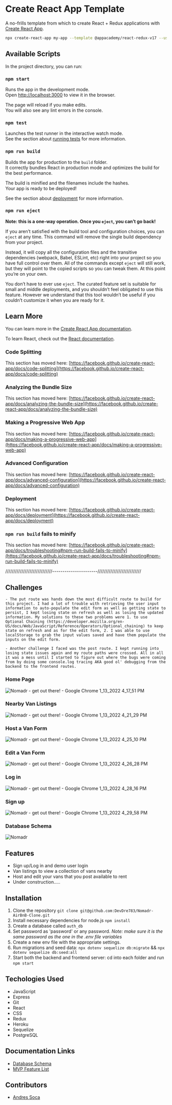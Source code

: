 
# Create React App Template

A no-frills template from which to create React + Redux applications with
[Create React App](https://github.com/facebook/create-react-app).

```sh
npx create-react-app my-app --template @appacademy/react-redux-v17 --use-npm
```

## Available Scripts

In the project directory, you can run:

### `npm start`

Runs the app in the development mode.\
Open [http://localhost:3000](http://localhost:3000) to view it in the browser.

The page will reload if you make edits.\
You will also see any lint errors in the console.

### `npm test`

Launches the test runner in the interactive watch mode.\
See the section about [running tests](https://facebook.github.io/create-react-app/docs/running-tests) for more information.

### `npm run build`

Builds the app for production to the `build` folder.\
It correctly bundles React in production mode and optimizes the build for the best performance.

The build is minified and the filenames include the hashes.\
Your app is ready to be deployed!

See the section about [deployment](https://facebook.github.io/create-react-app/docs/deployment) for more information.

### `npm run eject`

**Note: this is a one-way operation. Once you `eject`, you can’t go back!**

If you aren’t satisfied with the build tool and configuration choices, you can `eject` at any time. This command will remove the single build dependency from your project.

Instead, it will copy all the configuration files and the transitive dependencies (webpack, Babel, ESLint, etc) right into your project so you have full control over them. All of the commands except `eject` will still work, but they will point to the copied scripts so you can tweak them. At this point you’re on your own.

You don’t have to ever use `eject`. The curated feature set is suitable for small and middle deployments, and you shouldn’t feel obligated to use this feature. However we understand that this tool wouldn’t be useful if you couldn’t customize it when you are ready for it.

## Learn More

You can learn more in the [Create React App documentation](https://facebook.github.io/create-react-app/docs/getting-started).

To learn React, check out the [React documentation](https://reactjs.org/).

### Code Splitting

This section has moved here: [https://facebook.github.io/create-react-app/docs/code-splitting](https://facebook.github.io/create-react-app/docs/code-splitting)

### Analyzing the Bundle Size

This section has moved here: [https://facebook.github.io/create-react-app/docs/analyzing-the-bundle-size](https://facebook.github.io/create-react-app/docs/analyzing-the-bundle-size)

### Making a Progressive Web App

This section has moved here: [https://facebook.github.io/create-react-app/docs/making-a-progressive-web-app](https://facebook.github.io/create-react-app/docs/making-a-progressive-web-app)

### Advanced Configuration

This section has moved here: [https://facebook.github.io/create-react-app/docs/advanced-configuration](https://facebook.github.io/create-react-app/docs/advanced-configuration)

### Deployment

This section has moved here: [https://facebook.github.io/create-react-app/docs/deployment](https://facebook.github.io/create-react-app/docs/deployment)

### `npm run build` fails to minify

This section has moved here: [https://facebook.github.io/create-react-app/docs/troubleshooting#npm-run-build-fails-to-minify](https://facebook.github.io/create-react-app/docs/troubleshooting#npm-run-build-fails-to-minify)




/////////////////////////////----------------------///////////////////////////


## Challenges

    - The put route was hands down the most difficult route to build for this project. I had a lot of trouble with retrieving the user input information to auto-populate the edit form as well as getting state to persist, I kept losing state on refresh as well as losing the updated information. My solutions to these two problems were 1. to use Optional Chaining (https://developer.mozilla.org/en-US/docs/Web/JavaScript/Reference/Operators/Optional_chaining) to keep state on refresh and as for the edit form, 2. I was able to use localStorage to grab the input values saved and have them populate the inputs on the edit form.

    - Another challenge I faced was the post route. I kept running into losing state issues again and my route paths were crossed. All in all it was a mess until I started to figure out where the bugs were coming from by doing some console.log tracing AKA good ol' debugging from the backend to the frontend routes.




### Home Page


![Nomadr - get out there! - Google Chrome 1_13_2022 4_17_51 PM](https://user-images.githubusercontent.com/80717932/149411212-7dae2e3b-6d09-42df-be15-1d1d6640e597.png)

### Nearby Van Listings


![Nomadr - get out there! - Google Chrome 1_13_2022 4_21_29 PM](https://user-images.githubusercontent.com/80717932/149411140-9e532ead-a1ce-470f-8be8-3f84a50c5dc2.png)

### Host a Van Form


![Nomadr - get out there! - Google Chrome 1_13_2022 4_25_10 PM](https://user-images.githubusercontent.com/80717932/149411501-8dbd1aa9-a661-4ad9-a0c3-a2db4d242e7d.png)

### Edit a Van Form


![Nomadr - get out there! - Google Chrome 1_13_2022 4_26_28 PM](https://user-images.githubusercontent.com/80717932/149411627-d597d8f4-53bf-467f-89fa-84cb77cdfd1a.png)


### Log in


![Nomadr - get out there! - Google Chrome 1_13_2022 4_28_16 PM](https://user-images.githubusercontent.com/80717932/149411872-bbf3f178-82c5-46b5-8e9a-a8dfb1c86337.png)

### Sign up


![Nomadr - get out there! - Google Chrome 1_13_2022 4_29_58 PM](https://user-images.githubusercontent.com/80717932/149412055-d52d1087-e64d-4fdf-8b4b-685dd46016bf.png)

### Database Schema


![Nomadr](https://user-images.githubusercontent.com/80717932/149410484-88cb8c9a-db3a-4d02-b401-ab6cc9e6e39f.png)


## Features

- Sign up/Log in and demo user login
- Van listings to view a collection of vans nearby
- Host and edit your vans that you post available to rent
- Under construction.....


## Installation

  1. Clone the repository ```git clone git@github.com:DevDre783/Nomadr-AirBnB-Clone.git```
  2. Install necessary dependencies for node.js ```npm install```
  3. Create a database called `auth_db`
  4. Set password as 'password' or any password. *Note: make sure it is the same password as the one in the .env file variables*
  5. Create a new env file with the appropriate settings.
  6. Run migrations and seed data: ` npx dotenv sequelize db:migrate ` && `npx dotenv sequelize db:seed:all `
  7. Start both the backend and frontend server: cd into each folder and run `npm start`

## Techologies Used

- JavaScript
- Express
- Git
- React
- CSS
- Redux
- Heroku
- Sequelize
- PostgreSQL

## Documentation Links
- [Database Schema](https://github.com/DevDre783/Nomadr-AirBnB-Clone/wiki/Database-Schema)
- [MVP Feature List](https://github.com/DevDre783/Nomadr-AirBnB-Clone/wiki/MVP-List)

## Contributors

- [Andres Soca](https://github.com/DevDre783)


<!-- [Welcome]: ./public/images/
[Listings]: ./public/images/
[Van Details]: ./public/images/
[Host Form]: ./public/images/
[Edit Form]: ./public/images/ -->
